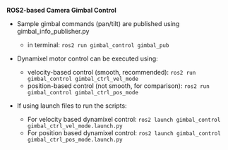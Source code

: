**ROS2-based Camera Gimbal Control**

- Sample gimbal commands (pan/tilt) are published using gimbal_info_publisher.py
  - in terminal: ```ros2 run gimbal_control gimbal_pub```
- Dynamixel motor control can be executed using:
  - velocity-based control (smooth, recommended): ```ros2 run gimbal_control gimbal_ctrl_vel_mode```
  - position-based control (not smooth, for comparison): ```ros2 run gimbal_control gimbal_ctrl_pos_mode```

- If using launch files to run the scripts:
  - For velocity based dynamixel control: ```ros2 launch gimbal_control gimbal_ctrl_vel_mode.launch.py```
  - For position based dynamixel control: ```ros2 launch gimbal_control gimbal_ctrl_pos_mode.launch.py```
